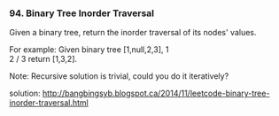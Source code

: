 ### 94. Binary Tree Inorder Traversal
Given a binary tree, return the inorder traversal of its nodes' values.

For example:
Given binary tree [1,null,2,3],
   1
    \
     2
    /
   3
return [1,3,2].

Note: Recursive solution is trivial, could you do it iteratively?

solution:
http://bangbingsyb.blogspot.ca/2014/11/leetcode-binary-tree-inorder-traversal.html